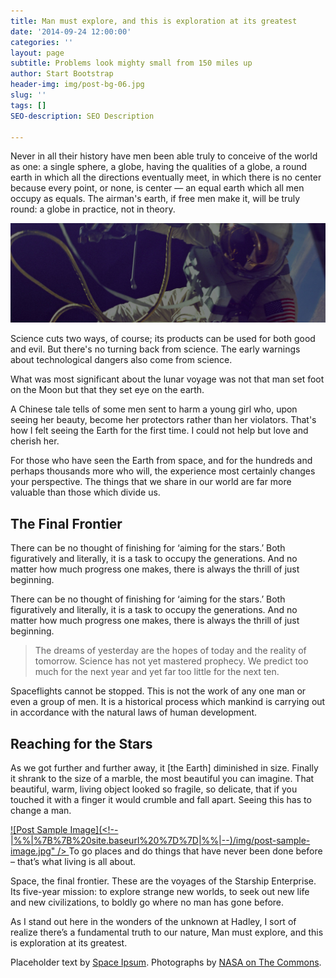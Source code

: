 ```yaml
---
title: Man must explore, and this is exploration at its greatest
date: '2014-09-24 12:00:00'
categories: ''
layout: page
subtitle: Problems look mighty small from 150 miles up
author: Start Bootstrap
header-img: img/post-bg-06.jpg
slug: ''
tags: []
SEO-description: SEO Description

---
```

Never in all their history have men been able truly to conceive of the world as one: a single sphere, a globe, having the qualities of a globe, a round earth in which all the directions eventually meet, in which there is no center because every point, or none, is center &mdash; an equal earth which all men occupy as equals. The airman&#39;s earth, if free men make it, will be truly round: a globe in practice, not in theory.

![](/uploads/versions/post-bg-06---&#40;----1900-600&#41;---.jpg)

Science cuts two ways, of course; its products can be used for both good and evil. But there&#39;s no turning back from science. The early warnings about technological dangers also come from science.

 

What was most significant about the lunar voyage was not that man set foot on the Moon but that they set eye on the earth.

A Chinese tale tells of some men sent to harm a young girl who, upon seeing her beauty, become her protectors rather than her violators. That&#39;s how I felt seeing the Earth for the first time. I could not help but love and cherish her.

For those who have seen the Earth from space, and for the hundreds and perhaps thousands more who will, the experience most certainly changes your perspective. The things that we share in our world are far more valuable than those which divide us.

## The Final Frontier

There can be no thought of finishing for &lsquo;aiming for the stars.&rsquo; Both figuratively and literally, it is a task to occupy the generations. And no matter how much progress one makes, there is always the thrill of just beginning.

There can be no thought of finishing for &lsquo;aiming for the stars.&rsquo; Both figuratively and literally, it is a task to occupy the generations. And no matter how much progress one makes, there is always the thrill of just beginning.
> The dreams of yesterday are the hopes of today and the reality of tomorrow. Science has not yet mastered prophecy. We predict too much for the next year and yet far too little for the next ten.

Spaceflights cannot be stopped. This is not the work of any one man or even a group of men. It is a historical process which mankind is carrying out in accordance with the natural laws of human development.

## Reaching for the Stars

As we got further and further away, it [the Earth] diminished in size. Finally it shrank to the size of a marble, the most beautiful you can imagine. That beautiful, warm, living object looked so fragile, so delicate, that if you touched it with a finger it would crumble and fall apart. Seeing this has to change a man.

[![Post Sample Image](<!--|%%|%7B%7B%20site.baseurl%20%7D%7D|%%|--)/img/post-sample-image.jpg" /> ](#) <span class="caption text-muted">To go places and do things that have never been done before &ndash; that&rsquo;s what living is all about.</span>

Space, the final frontier. These are the voyages of the Starship Enterprise. Its five-year mission: to explore strange new worlds, to seek out new life and new civilizations, to boldly go where no man has gone before.

As I stand out here in the wonders of the unknown at Hadley, I sort of realize there&rsquo;s a fundamental truth to our nature, Man must explore, and this is exploration at its greatest.

Placeholder text by [Space Ipsum](http://spaceipsum.com/). Photographs by [NASA on The Commons](https://www.flickr.com/photos/nasacommons/).